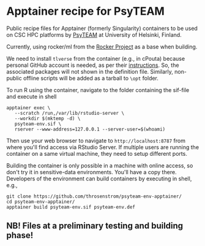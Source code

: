 # Apptainer recipe for PsyTEAM

Public recipe files for Apptainer (formerly Singularity) containers to be used on CSC HPC platforms by [PsyTEAM](https://blogs.helsinki.fi/psyteam-research-group/) at University of Helsinki, Finland.

Currently, using rocker/ml from the [Rocker Project](https://rocker-project.org/) as a base when building.

We need to install `tlverse` from the container (e.g., in cPouta) because personal GitHub account is needed, as per their [instructions](https://tlverse.org/tlverse-handbook/setup.html#installtlverse). 
So, the associated packages will not shown in the definition file. Similarly, non-public offline scripts will be added as a tarball to `\opt` folder.

To run R using the container, navigate to the folder containing the sif-file and execute in shell

```
apptainer exec \
   --scratch /run,/var/lib/rstudio-server \
   --workdir $(mktemp -d) \
   psyteam-env.sif \
   rserver --www-address=127.0.0.1 --server-user=$(whoami)
```

Then use your web browser to navigate to `http://localhost:8787` from where you'll find access via RStudio Server.
If multiple users are running the container on a same virtual machine, they need to setup different ports.

Building the container is only possible in a machine with online access, so don't try it in sensitive-data environments. You'll have a copy there.
Developers of the environment can build containers by executing in shell, e.g., 

```
git clone https://github.com/throsenstrom/psyteam-env-apptainer/
cd psyteam-env-apptainer/
apptainer build psyteam-env.sif psyteam-env.def
```

NB! Files at a preliminary testing and building phase!
---
